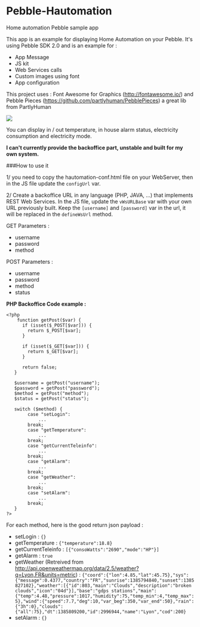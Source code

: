 Pebble-Hautomation
==================

Home automation Pebble sample app

This app is an example for displaying Home Automation on your Pebble.
It's using Pebble SDK 2.0 and is an example for :

* App Message
* JS kit
* Web Services calls
* Custom images using font
* App configuration

This project uses : Font Awesome for Graphics (http://fontawesome.io/) and Pebble Pieces (https://github.com/partlyhuman/PebblePieces) a great lib from PartlyHuman

![](https://dl.dropbox.com/u/9858108/Pebble-Hautomation.JPG)

You can display in / out temperature, in house alarm status, electricity consumption and electricity mode.

**I can't currently provide the backoffice part, unstable and built for my own system.**

###How to use it

1/ you need to copy the hautomation-conf.html file on your WebServer, then in the JS file update the `configUrl` var.

2/ Create a backoffice URL in any language (PHP, JAVA, ...) that implements REST Web Services. In the JS file, update the `vWsURLBase` var with your own URL previously built. Keep the `[username]` and `[password]` var in the url, it will be replaced in the `defineWsUrl` method.

GET Parameters :

* username
* password
* method

POST Parameters :

* username
* password
* method
* status

**PHP Backoffice Code example :**


	<?php
		function getPost($var) {
	      if (isset($_POST[$var])) {
    	    return $_POST[$var];
	      }

    	  if (isset($_GET[$var])) {
		    return $_GET[$var];
    	  }

	      return false;
	   }
   
	   $username = getPost("username");
	   $password = getPost("password");
	   $method = getPost("method");
	   $status = getPost("status");
	   
	   switch ($method) {
	   		case "setLogin":
				...
			break;
			case "getTemperature":
				...
			break;
	   		case "getCurrentTeleinfo":
				...
			break;
			case "getAlarm":
				...
			break;
			case "getWeather":
				...
			break;
			case "setAlarm":
				...
			break;
	   }
	?>

For each method, here is the good return json payload :

* setLogin : `{}`
* getTemperature : `{"temperature":18.8}`
* getCurrentTeleinfo : `[{"consoWatts":"2690","mode":"HP"}]`
* getAlarm : `true`
* getWeather (Retreived from http://api.openweathermap.org/data/2.5/weather?q=Lyon,FR&units=metric) : `{"coord":{"lon":4.85,"lat":45.75},"sys":{"message":0.4377,"country":"FR","sunrise":1385794840,"sunset":1385827102},"weather":[{"id":803,"main":"Clouds","description":"broken clouds","icon":"04d"}],"base":"gdps stations","main":{"temp":4.48,"pressure":1017,"humidity":75,"temp_min":4,"temp_max":5},"wind":{"speed":7.7,"deg":10,"var_beg":350,"var_end":50},"rain":{"3h":0},"clouds":{"all":75},"dt":1385809200,"id":2996944,"name":"Lyon","cod":200}` 
* setAlarm : `{}`



